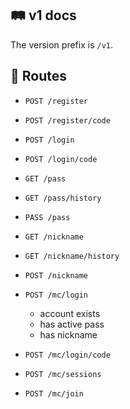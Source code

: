 ## 🛤️ v1 docs

The version prefix is `/v1`.


## 🔌 Routes

- `POST /register`
- `POST /register/code`
- `POST /login`
- `POST /login/code`

- `GET /pass`
- `GET /pass/history`
- `PASS /pass`


- `GET /nickname`
- `GET /nickname/history`
- `POST /nickname`

- `POST /mc/login`
  - account exists
  - has active pass
  - has nickname


- `POST /mc/login/code`
- `POST /mc/sessions`

- `POST /mc/join`
